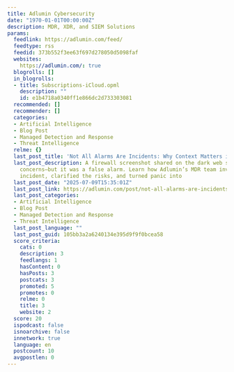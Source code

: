 ```yaml
---
title: Adlumin Cybersecurity
date: "1970-01-01T00:00:00Z"
description: MDR, XDR, and SIEM Solutions
params:
  feedlink: https://adlumin.com/feed/
  feedtype: rss
  feedid: 373b552f3ee63f697d278050d5098faf
  websites:
    https://adlumin.com/: true
  blogrolls: []
  in_blogrolls:
  - title: Subscriptions-iCloud.opml
    description: ""
    id: e1b4718a0340ff1e866dc2d733303081
  recommended: []
  recommender: []
  categories:
  - Artificial Intelligence
  - Blog Post
  - Managed Detection and Response
  - Threat Intelligence
  relme: {}
  last_post_title: 'Not All Alarms Are Incidents: Why Context Matters in Cybersecurity'
  last_post_description: A firewall screenshot shared on the dark web sparked breach
    concerns—but it was a false alarm. Learn how Adlumin’s MDR team investigated the
    incident, clarified the risks, and turned panic into
  last_post_date: "2025-07-09T15:35:01Z"
  last_post_link: https://adlumin.com/post/not-all-alarms-are-incidents-why-context-matters-in-cybersecurity/
  last_post_categories:
  - Artificial Intelligence
  - Blog Post
  - Managed Detection and Response
  - Threat Intelligence
  last_post_language: ""
  last_post_guid: 105bb3a2a6240134e395d9f9f0bcea58
  score_criteria:
    cats: 0
    description: 3
    feedlangs: 1
    hasContent: 0
    hasPosts: 3
    postcats: 3
    promoted: 5
    promotes: 0
    relme: 0
    title: 3
    website: 2
  score: 20
  ispodcast: false
  isnoarchive: false
  innetwork: true
  language: en
  postcount: 10
  avgpostlen: 0
---
```

